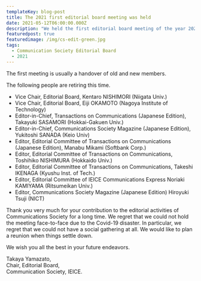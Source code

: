 ```yaml
---
templateKey: blog-post
title: The 2021 first editorial board meeting was held
date: 2021-05-12T06:00:00.000Z
description: "We held the first editorial board meeting of the year 2021 on May 12. "
featuredpost: true
featuredimage: /img/cs-edit-green.jpg
tags:
  - Communication Society Editorial Board
  - 2021
---
```


The first meeting is usually a handover of old and new members.

The following people are retiring this time.

- Vice Chair, Editorial Board, Kentaro NISHIMORI (Niigata Univ.)
- Vice Chair, Editorial Board, Eiji OKAMOTO (Nagoya Institute of Technology)
- Editor-in-Chief, Transactions on Communications (Japanese Edition), Takayuki SASAMORI (Hokkai-Gakuen Univ.)
- Editor-in-Chief, Communications Society Magazine (Japanese Edition), Yukitoshi SANADA (Keio Univ)
- Editor, Editorial Committee of Transactions on Communications (Japanese Edition), Manabu Mikami (Softbank Corp.)
- Editor, Editorial Committee of Transactions on Communications, Toshihiko NISHIMURA (Hokkaido Univ.)
- Editor, Editorial Committee of Transactions on Communications, Takeshi IKENAGA (Kyushu Inst. of Tech.)
- Editor, Editorial Committee of IEICE Communications Express Noriaki KAMIYAMA (Ritsumeikan Univ.)
- Editor, Communications Society Magazine (Japanese Edition) Hiroyuki Tsuji (NICT)

Thank you very much for your contribution to the editorial activities of Communications Society for a long time.
We regret that we could not hold the meeting face-to-face due to the Covid-19 disaster. In particular, we regret that we could not have a social gathering at all.
We would like to plan a reunion when things settle down.

We wish you all the best in your future endeavors.

Takaya Yamazato, <br>
Chair, Editorial Board, <br>
Communication Society, IEICE.
